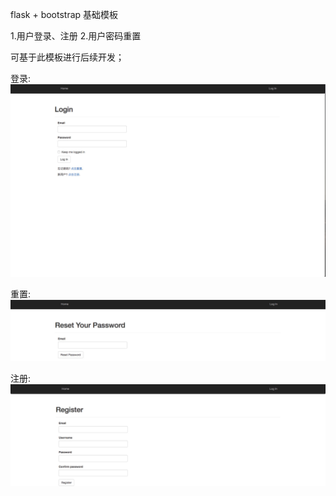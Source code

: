 flask + bootstrap 基础模板

1.用户登录、注册
2.用户密码重置

可基于此模板进行后续开发；

登录:
![](https://github.com/guomaoqiu/flask_bootstrap/raw/master/screenshots/login.jpeg)

重置:
![](https://github.com/guomaoqiu/flask_bootstrap/raw/master/screenshots/reset.jpeg)

注册:
![](https://github.com/guomaoqiu/flask_bootstrap/raw/master/screenshots/register.jpeg)

